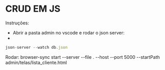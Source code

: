 # CRUD EM JS

Instruções:
- Abrir a pasta admin no vscode e rodar o json server:
-  
```js
json-server --watch db.json
```

Rodar: browser-sync start --server --file . --host --port 5000 --startPath admin/telas/lista_cliente.html
